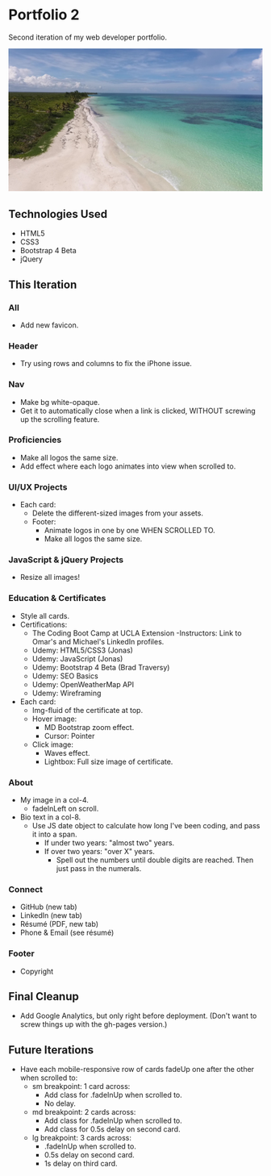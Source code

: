 # Portfolio 2

Second iteration of my web developer portfolio.

![Todd Croak-Falen | Web Developer](https://github.com/toddcf/portfolio2/blob/master/assets/img/bg/tropical.jpg "Todd Croak-Falen | Web Developer")

## Technologies Used

- HTML5
- CSS3
- Bootstrap 4 Beta
- jQuery

## This Iteration

### All

- Add new favicon.

### Header

- Try using rows and columns to fix the iPhone issue.

### Nav

- Make bg white-opaque.
- Get it to automatically close when a link is clicked, WITHOUT screwing up the scrolling feature.

### Proficiencies

- Make all logos the same size.
- Add effect where each logo animates into view when scrolled to.

### UI/UX Projects

- Each card:
  - Delete the different-sized images from your assets.
  - Footer:
    - Animate logos in one by one WHEN SCROLLED TO.
    - Make all logos the same size.

### JavaScript & jQuery Projects

- Resize all images!

### Education & Certificates

- Style all cards.
- Certifications:
	- The Coding Boot Camp at UCLA Extension
		-Instructors: Link to Omar's and Michael's LinkedIn profiles.
	- Udemy: HTML5/CSS3 (Jonas)
	- Udemy: JavaScript (Jonas)
	- Udemy: Bootstrap 4 Beta (Brad Traversy)
	- Udemy: SEO Basics
	- Udemy: OpenWeatherMap API
	- Udemy: Wireframing
- Each card:
  - Img-fluid of the certificate at top.
  - Hover image:
    - MD Bootstrap zoom effect.
    - Cursor: Pointer
  - Click image:
    - Waves effect.
    - Lightbox: Full size image of certificate.

### About

- My image in a col-4.
	- fadeInLeft on scroll.
- Bio text in a col-8.
	- Use JS date object to calculate how long I've been coding, and pass it into a span.
		- If under two years: "almost two" years.
		- If over two years: "over X" years.
			- Spell out the numbers until double digits are reached. Then just pass in the numerals.

### Connect

- GitHub (new tab)
- LinkedIn (new tab)
- Résumé (PDF, new tab)
- Phone & Email (see résumé)

### Footer

- Copyright

## Final Cleanup

- Add Google Analytics, but only right before deployment. (Don't want to screw things up with the gh-pages version.)

## Future Iterations

- Have each mobile-responsive row of cards fadeUp one after the other when scrolled to:
	- sm breakpoint: 1 card across:
	  - Add class for .fadeInUp when scrolled to.
	  - No delay.
	- md breakpoint: 2 cards across:
	  - Add class for .fadeInUp when scrolled to.
	  - Add class for 0.5s delay on second card.
	- lg breakpoint: 3 cards across:
	  - .fadeInUp when scrolled to.
	  - 0.5s delay on second card.
	  - 1s delay on third card.